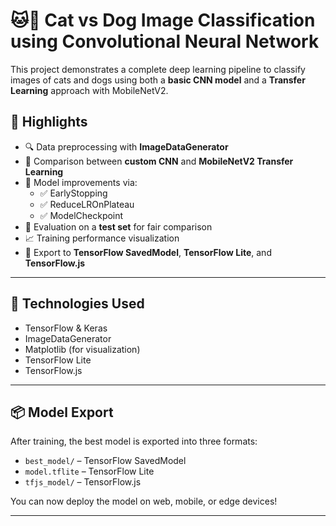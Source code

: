 # 🐱🐶 Cat vs Dog Image Classification using Convolutional Neural Network

This project demonstrates a complete deep learning pipeline to classify images of cats and dogs using both a **basic CNN model** and a **Transfer Learning** approach with MobileNetV2.

## 🚀 Highlights

- 🔍 Data preprocessing with **ImageDataGenerator**
- 🔁 Comparison between **custom CNN** and **MobileNetV2 Transfer Learning**
- 🧠 Model improvements via:
  - ✅ EarlyStopping
  - ✅ ReduceLROnPlateau
  - ✅ ModelCheckpoint
- 🧪 Evaluation on a **test set** for fair comparison
- 📈 Training performance visualization
- 💾 Export to **TensorFlow SavedModel**, **TensorFlow Lite**, and **TensorFlow.js**

---

## 🧠 Technologies Used

- TensorFlow & Keras
- ImageDataGenerator
- Matplotlib (for visualization)
- TensorFlow Lite
- TensorFlow.js

---

## 📦 Model Export

After training, the best model is exported into three formats:

- `best_model/` – TensorFlow SavedModel
- `model.tflite` – TensorFlow Lite
- `tfjs_model/` – TensorFlow.js

You can now deploy the model on web, mobile, or edge devices!

---
